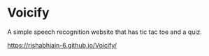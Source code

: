 # Voicify

A simple speech recognition website that has tic tac toe and a quiz.

https://rishabhjain-6.github.io/Voicify/
